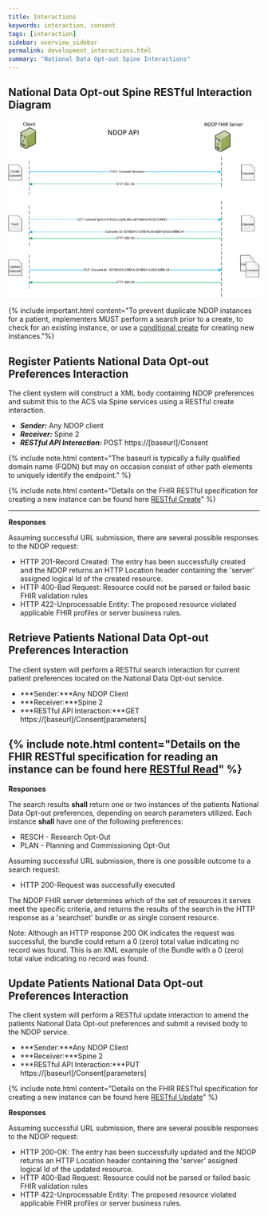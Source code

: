 ```yaml
---
title: Interactions
keywords: interaction, consent
tags: [interaction]
sidebar: overview_sidebar
permalink: development_interactions.html
summary: "National Data Opt-out Spine Interactions"
---
```


## National Data Opt-out Spine RESTful Interaction Diagram ##

<img src="images/NDOPInteractions2.png">

{% include important.html content="To prevent duplicate NDOP instances for a patient, implementers MUST perform a search prior to a create, to check for an existing instance, or use a [conditional create](https://www.hl7.org/fhir/http.html#ccreate) for creating new instances."%}


## Register Patients National Data Opt-out Preferences Interaction ##

The client system will construct a XML body containing NDOP preferences and submit this to the ACS via Spine services using a RESTful create interaction.

- ***Sender:*** Any NDOP client
- ***Receiver:*** Spine 2
- ***RESTful API Interaction:*** POST https://[baseurl]/Consent

{% include note.html content="The baseurl is typically a fully qualified domain name (FQDN) but may on occasion consist of other path elements to uniquely identify the endpoint." %}

{% include note.html content="Details on the FHIR RESTful specification for creating a new instance can be found here [RESTful Create](https://www.hl7.org/fhir/http.html#create)" %}

---
**Responses**

Assuming successful URL submission, there are several possible responses to the NDOP request:

- HTTP 201-Record Created: The entry has been successfully created and the NDOP returns an HTTP Location header containing the 'server' assigned logical Id of the created resource.
- HTTP 400-Bad Request: Resource could not be parsed or failed basic FHIR validation rules
- HTTP 422-Unprocessable Entity: The proposed resource violated applicable FHIR profiles or server business rules.

## Retrieve Patients National Data Opt-out Preferences Interaction ##

The client system will perform a RESTful search interaction for current patient preferences located on the National Data Opt-out service.

- ***Sender:***Any NDOP Client
- ***Receiver:***Spine 2
- ***RESTful API Interaction:***GET https://[baseurl]/Consent[parameters] 


{% include note.html content="Details on the FHIR RESTful specification for reading an instance can be found here [RESTful Read](https://www.hl7.org/fhir/http.html#read)" %}
---
**Responses**

The search results **shall** return one or two instances of the patients National Data Opt-out preferences, depending on search parameters utilized. Each instance **shall** have one of the following preferences:

- RESCH - Research Opt-Out
- PLAN - Planning and Commissioning Opt-Out

Assuming successful URL submission, there is one possible outcome to a search request:

- HTTP 200-Request was successfully executed

The NDOP FHIR server determines which of the set of resources it serves meet the specific criteria, and returns the results of the search in the HTTP response as a 'searchset' bundle or as single consent resource.

Note: Although an HTTP response 200 OK indicates the request was successful, the bundle could return a 0 (zero) total value indicating no record was found. This is an XML example of the Bundle with a 0 (zero) total value indicating no record was found.

## Update Patients National Data Opt-out Preferences Interaction ##

The client system will perform a RESTful update interaction to amend the patients National Data Opt-out preferences and submit a revised body to the NDOP service.

- ***Sender:***Any NDOP Client
- ***Receiver:***Spine 2
- ***RESTful API Interaction:***PUT https://[baseurl]/Consent[parameters] 

{% include note.html content="Details on the FHIR RESTful specification for creating a new instance can be found here [RESTful Update](https://www.hl7.org/fhir/http.html#update)" %}

**Responses**

Assuming successful URL submission, there are several possible responses to the NDOP request:

- HTTP 200-OK: The entry has been successfully updated and the NDOP returns an HTTP Location header containing the 'server' assigned logical Id of the updated resource.
- HTTP 400-Bad Request: Resource could not be parsed or failed basic FHIR validation rules
- HTTP 422-Unprocessable Entity: The proposed resource violated applicable FHIR profiles or server business rules.